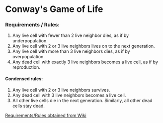 # Conway's Game of Life

### Requirements / Rules:

1. Any live cell with fewer than 2 live neighbor dies, as if by underpopulation.
2. Any live cell with 2 or 3 live neighbors lives on to the next generation.
3. Any live cell with more than 3 live neighbors dies, as if by overpopulation.
4. Any dead cell with exactly 3 live neighbors becomes a live cell, as if by reproduction.

#### Condensed rules:

1. Any live cell with 2 or 3 live neighbors survives.
2. Any dead cell with 3 live neighbors becomes a live cell.
3. All other live cells die in the next generation. Similarly, all other dead cells stay dead.

[Requirements/Rules obtained from Wiki](https://en.wikipedia.org/wiki/Conway%27s_Game_of_Life#Rules)
